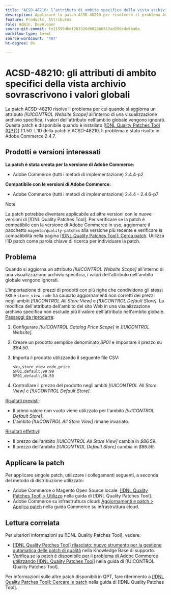 ```yaml
---
title: "ACSD-48210: l’attributo di ambito specifico della vista archivio sostituisce i valori globali"
description: Applicare la patch ACSD-48210 per risolvere il problema Adobe Commerce relativo all'aggiornamento di un attributo *[!UICONTROL Website Scope]* in una visualizzazione archivio specifica sostituisce i valori dell'attributo nell'ambito globale.
feature: Products, Attributes
role: Admin, Developer
source-git-commit: fe11599dbef283326db029b0312ad290cde0ba0a
workflow-type: tm+mt
source-wordcount: '407'
ht-degree: 0%

---
```


# ACSD-48210: gli attributi di ambito specifici della vista archivio sovrascrivono i valori globali

La patch ACSD-48210 risolve il problema per cui quando si aggiorna un attributo *[!UICONTROL Website Scope]* all&#39;interno di una visualizzazione archivio specifica, i valori dell&#39;attributo nell&#39;ambito globale vengono ignorati. Questa patch è disponibile quando è installato [[!DNL Quality Patches Tool (QPT)]](https://experienceleague.adobe.com/en/docs/commerce-knowledge-base/kb/announcements/commerce-announcements/magento-quality-patches-released-new-tool-to-self-serve-quality-patches) 1.1.50. L’ID della patch è ACSD-48210. Il problema è stato risolto in Adobe Commerce 2.4.7.

## Prodotti e versioni interessati

**La patch è stata creata per la versione di Adobe Commerce:**

* Adobe Commerce (tutti i metodi di implementazione) 2.4.4-p2

**Compatibile con le versioni di Adobe Commerce:**

* Adobe Commerce (tutti i metodi di implementazione) 2.4.4 - 2.4.6-p7

>[!NOTE]
>
>La patch potrebbe diventare applicabile ad altre versioni con le nuove versioni di [!DNL Quality Patches Tool]. Per verificare se la patch è compatibile con la versione di Adobe Commerce in uso, aggiornare il pacchetto `magento/quality-patches` alla versione più recente e verificare la compatibilità nella pagina [[!DNL Quality Patches Tool]: Cerca patch](https://experienceleague.adobe.com/tools/commerce-quality-patches/index.html). Utilizza l’ID patch come parola chiave di ricerca per individuare la patch.

## Problema

Quando si aggiorna un attributo *[!UICONTROL Website Scope]* all&#39;interno di una visualizzazione archivio specifica, i valori dell&#39;attributo nell&#39;ambito globale vengono ignorati.

L&#39;importazione di prezzi di prodotti con più righe che condividono gli stessi `SKU` e `store_view_code` ha causato aggiornamenti non corretti dei prezzi negli ambiti *[!UICONTROL All Store View]* e *[!UICONTROL Default Store]*. La modifica dell&#39;attributo dell&#39;ambito del sito Web in una visualizzazione archivio specifica non esclude più il valore dell&#39;attributo nell&#39;ambito globale.
<u>Passaggi da riprodurre</u>:

1. Configurare *[!UICONTROL Catalog Price Scope]* in *[!UICONTROL Website]*.
1. Creare un prodotto semplice denominato *SP01* e impostare il prezzo su *$84.50*.
1. Importa il prodotto utilizzando il seguente file CSV:

   ```
   sku,store_view_code,price
   SP01,default,99.99
   SP01,default,86.59
   ```

1. Controllare il prezzo del prodotto negli ambiti *[!UICONTROL All Store View]* e *[!UICONTROL Default Store]*.

<u>Risultati previsti</u>:

* Il primo valore non vuoto viene utilizzato per l&#39;ambito *[!UICONTROL Default Store]*.
* L&#39;ambito *[!UICONTROL All Store View]* rimane invariato.

<u>Risultati effettivi</u>:

* Il prezzo dell&#39;ambito *[!UICONTROL All Store View]* cambia in *$86.59*.
* Il prezzo dell&#39;ambito *[!UICONTROL Default Store]* cambia in *$86.59*.

## Applicare la patch

Per applicare singole patch, utilizzare i collegamenti seguenti, a seconda del metodo di distribuzione utilizzato:

* Adobe Commerce o Magento Open Source locale: [[!DNL Quality Patches Tool] > Utilizzo](/help/tools/quality-patches-tool/usage.md) nella guida di [!DNL Quality Patches Tool].
* Adobe Commerce su infrastruttura cloud: [Aggiornamenti e patch > Applica patch](https://experienceleague.adobe.com/docs/commerce-cloud-service/user-guide/develop/upgrade/apply-patches.html) nella guida Commerce su infrastruttura cloud.

## Lettura correlata

Per ulteriori informazioni su [!DNL Quality Patches Tool], vedere:

* [[!DNL Quality Patches Tool] rilasciato: nuovo strumento per la gestione automatica delle patch di qualità](https://experienceleague.adobe.com/en/docs/commerce-knowledge-base/kb/announcements/commerce-announcements/magento-quality-patches-released-new-tool-to-self-serve-quality-patches) nella Knowledge Base di supporto.
* [Verifica se la patch è disponibile per il problema di Adobe Commerce utilizzando  [!DNL Quality Patches Tool]](/help/tools/quality-patches-tool/patches-available-in-qpt/check-patch-for-magento-issue-with-magento-quality-patches.md) nella guida di [!UICONTROL Quality Patches Tool].


Per informazioni sulle altre patch disponibili in QPT, fare riferimento a [[!DNL Quality Patches Tool]: Cercare le patch](https://experienceleague.adobe.com/tools/commerce-quality-patches/index.html) nella guida di [!DNL Quality Patches Tool].
